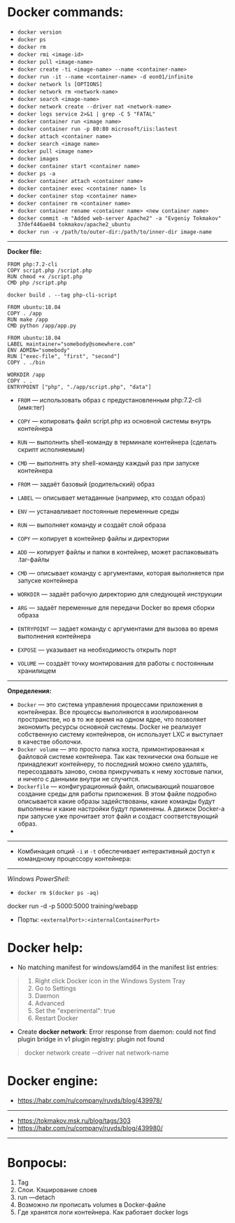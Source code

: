 # Docker commands:
- `docker version`
- `docker ps`
- `docker rm`
- `docker rmi <image-id>`
- `docker pull <image-name>`
- `docker create -ti <image-name> --name <container-name>`
- `docker run -it --name <container-name> -d eon01/infinite`
- `docker network ls [OPTIONS]`
- `docker network rm <network-name>`
- `docker search <image-name>`
- `docker network create --driver nat <network-name>`
- `docker logs service 2>&1 | grep -C 5 "FATAL"`
- `docker container run <image name>`
- `docker container run -p 80:80 microsoft/iis:lastest`
- `docker attach <container name>`
- `docker search <image name>`
- `docker pull <image name>`
- `docker images`
- `docker container start <container name>`
- `docker ps -a`
- `docker container attach <container name>`
- `docker container exec <container name> ls`
- `docker container stop <container name>`
- `docker container rm <container name>`
- `docker container rename <container name> <new container name>`
- `docker commit -m "Added web-server Apache2" -a "Evgeniy Tokmakov" 37def446ae84 tokmakov/apache2_ubuntu`
- `docker run -v /path/to/outer-dir:/path/to/inner-dir image-name`
------------------------------------------------
**Docker file:**

```
FROM php:7.2-cli
COPY script.php /script.php
RUN chmod +x /script.php
CMD php /script.php
```

```
docker build . --tag php-cli-script
```

```
FROM ubuntu:18.04
COPY . /app
RUN make /app
CMD python /app/app.py
```

```
FROM ubuntu:18.04
LABEL maintainer="somebody@somewhere.com"
ENV ADMIN="somebody"
RUN ["exec-file", "first", "second"]
COPY . ./bin

WORKDIR /app
COPY . .
ENTRYPOINT ["php", "./app/script.php", "data"]
```

- `FROM` — использовать образ с предустановленным php:7.2-cli (имя:тег)
- `COPY` — копировать файл script.php из основной системы внутрь контейнера
- `RUN` — выполнить shell-команду в терминале контейнера (сделать скрипт исполняемым)
- `CMD` — выполнять эту shell-команду каждый раз при запуске контейнера

- `FROM` — задаёт базовый (родительский) образ
- `LABEL` — описывает метаданные (например, кто создал образ)
- `ENV` — устанавливает постоянные переменные среды
- `RUN` — выполняет команду и создаёт слой образа
- `COPY` — копирует в контейнер файлы и директории
- `ADD` — копирует файлы и папки в контейнер, может распаковывать .tar-файлы
- `CMD` — описывает команду с аргументами, которая выполняется при запуске контейнера
- `WORKDIR` — задаёт рабочую директорию для следующей инструкции
- `ARG` — задаёт переменные для передачи Docker во время сборки образа
- `ENTRYPOINT` — задает команду с аргументами для вызова во время выполнения контейнера
- `EXPOSE` — указывает на необходимость открыть порт
- `VOLUME` — создаёт точку монтирования для работы с постоянным хранилищем
------------------------------------------------
**Определения:**
- `Docker` — это система управления процессами приложения в контейнерах. Все процессы выполняются в изолированном пространстве, но в то же время на одном ядре, что позволяет экономить ресурсы основной системы. Docker не реализует собственную систему контейнеров, он использует LXC и выступает в качестве оболочки.
- `Docker volume` — это просто папка хоста, примонтированная к файловой системе контейнера. Так как технически она больше не принадлежит контейнеру, то последний можно смело удалять, пересоздавать заново, снова прикручивать к нему хостовые папки, и ничего с данными внутри не случится.
- `Dockerfile` — конфигурационный файл, описывающий пошаговое создание среды для работы приложения. В этом файле подробно описывается какие образы задействованы, какие команды будут выполнены и какие настройки будут применены. А движок Docker-а при запуске уже прочитает этот файл и создаст соответствующий образ.
- 
------------------------------------------------
- Комбинация опций `-i` и `-t` обеспечивает интерактивный доступ к командному процессору контейнера:
------------------------------------------------
*Windows PowerShell:*
- `docker rm $(docker ps -aq)`

docker run -d -p 5000:5000 training/webapp
- Порты: ```<externalPort>:<internalContainerPort>``` 

# Docker help:
- No matching manifest for windows/amd64 in the manifest list entries:
> 1. Right click Docker icon in the Windows System Tray
> 2. Go to Settings
> 3. Daemon
> 4. Advanced
> 5. Set the "experimental": true
> 6. Restart Docker

- Create **docker network**:
Error response from daemon: could not find plugin bridge in v1 plugin registry: plugin not found

> docker network create --driver nat network-name

# Docker engine:
- https://habr.com/ru/company/ruvds/blog/439978/
------------------------------------------------
- https://tokmakov.msk.ru/blog/tags/303
- https://habr.com/ru/company/ruvds/blog/439980/
------------------------------------------------
# Вопросы:
  
1. Tag
2. Слои. Кэширование слоев
3. run —detach
4. Возможно ли прописать volumes в Docker-файле
5. Где хранятся логи контейнера. Как работает docker logs
